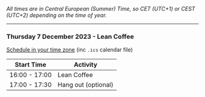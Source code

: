 <!--
.. title: Schedule
.. slug: schedule-leancoffee
.. date: 2023-10-09
.. tags: 
.. category: 
.. link: 
.. description: Friends of Good Software (FroGS) lean coffee schedule 4pm CEST 7 December 2023
.. type: text
-->

*All times are in Central European (Summer) Time, so CET (UTC+1) or CEST (UTC+2) depending on the time of year.*

---

### Thursday 7 December 2023 - Lean Coffee

<a href="https://localschedule.netlify.app/#v2%3A%7B%22name%22%3A%22FroGS%20lean%20coffee%22%2C%22day%22%3A%222023-12-07%22%2C%22tz%22%3A%22Europe%2FAmsterdam%22%2C%22sessions%22%3A%7B%221600%22%3A%22lean%20coffee%22%2C%221700%22%3A%22hang%20out%20(optional)%22%7D%7D"
  target="_blank">Schedule in your time zone</a> (inc `.ics` calendar file)

<table class="table table-sm" style="max-width:600px">
  <thead class="thead-light">
    <tr>
      <th scope="col">Start Time</th>
      <th scope="col">Activity</th>
    </tr>
  </thead>
  <tbody>
    <tr class="sched-purple">
      <td>16:00 - 17:00</td>
      <td>Lean Coffee</td>
    </tr>
    <tr class="sched-green">
      <td>17:00 - 17:30</td>
      <td>Hang out (optional)</td>
    </tr>
  </tbody>
</table>
